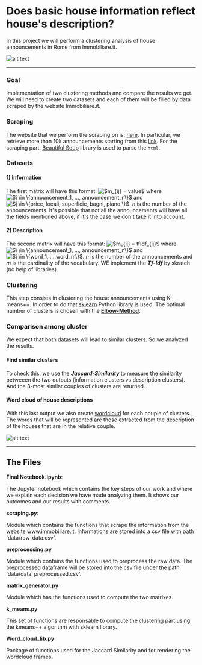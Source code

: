 # Does basic house information reflect house's description?

In this project we will perform a clustering analysis of house announcements in Rome from Immobiliare.it.

![alt text](https://directionscu.org/wp-content/uploads/2018/08/cashforhome.png "Logo Title Text 1")
____ 

### Goal
Implementation of two clustering methods and compare the results we get. We will need to create two datasets and each of them will be filled by data scraped by the website Immobiliare.it.

### Scraping
The website that we perform the scraping on is: [here](https://www.immobiliare.it). In particular, we retrieve more than 10k announcements starting from this [link](https://www.immobiliare.it/vendita-case/roma/?criterio=rilevanza&pag=1).
For the scraping part, [Beautiful Soup](https://www.crummy.com/software/BeautifulSoup/bs4/doc/) library is used to parse the `html`.

### Datasets 
#### 1) Information
The first matrix will have this format: <img src="https://latex.codecogs.com/gif.latex?$m_{ij}&space;=&space;value$" title="$m_{ij} = value$" /> where <img src="https://latex.codecogs.com/gif.latex?$i&space;\in&space;\{announcement_1,&space;...,&space;announcement_n\}$" title="$i \in \{announcement_1, ..., announcement_n\}$" /> and <img src="https://latex.codecogs.com/gif.latex?$j&space;\in&space;\{price,&space;locali,&space;superficie,&space;bagni,&space;piano&space;\}$" title="$j \in \{price, locali, superficie, bagni, piano \}$" />. *n* is the number of the announcements. It's possible that not all the announcements will have all the fields mentioned above, if it's the case we don't take it into account. 

#### 2) Description
The second matrix will have this format: <img src="https://latex.codecogs.com/gif.latex?$m_{ij}&space;=&space;tfIdf_{ij}$" title="$m_{ij} = tfIdf_{ij}$" /> where <img src="https://latex.codecogs.com/gif.latex?$i&space;\in&space;\{announcement_1,&space;...,&space;announcement_n\}$" title="$i \in \{announcement_1, ..., announcement_n\}$" /> and <img src="https://latex.codecogs.com/gif.latex?$j&space;\in&space;\{word_1,&space;...,word_m\}$" title="$j \in \{word_1, ...,word_m\}$" />. *n* is the number of the announcements and *m* is the cardinality of the vocabulary. WE implement the ***Tf-Idf*** by skratch (no help of libraries).

### Clustering
This step consists in clustering the house announcements using K-means++. In order to do that [sklearn](https://scikit-learn.org/stable/modules/generated/sklearn.cluster.KMeans.html) Python library is used. The optimal number of clusters is chosen with the [**Elbow-Method**](https://en.wikipedia.org/wiki/Elbow_method_(clustering)).

### Comparison among cluster
We expect that both datasets will lead to similar clusters. So we analyzed the results.
#### Find similar clusters
To check this, we use the ***Jaccard-Similarity*** to measure the similarity betweeen the two outputs (information clusters vs description clusters). And the 3-most similar couples of clusters are returned.
#### Word cloud of house descriptions
With this last output we also create [wordcloud](https://www.datacamp.com/community/tutorials/wordcloud-python) for each couple of clusters. The words that will be represented are those extracted from the description of the houses that are in the relative couple.

![alt text](https://1sd06y38jhbh1xhqve6fqmc1-wpengine.netdna-ssl.com/wp-content/uploads/2017/02/fallingwater-1440x640.jpg "Logo Title Text 2")

____ 

## The Files

**Final Notebook.ipynb**:

The Jupyter notebook which contains the key steps of our work and where we explain each decision we have made analyzing them. It shows our outcomes and our results with comments.

**scraping.py**:

Module which contains the functions that scrape the information from the website www.immobiliare.it. Informations are stored into a csv file with path 'data/raw_data.csv'.

**preprocessing.py**

Module which contains the functions used to preprocess the raw data. The preprocessed dataframe will be stored into the csv file under the path 'data/data_preprocessed.csv'.

**matrix_generator.py**

Module which has the functions used to compute the two matrixes.

**k_means.py**

This set of functions are responsable to compute the clustering part using the kmeans++ algorithm with sklearn library.

**Word_cloud_lib.py**

Package of functions used for the Jaccard Similarity and for rendering the wordcloud frames.

